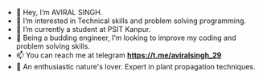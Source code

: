 - 👋 Hey, I’m AVIRAL SINGH.
- 👀 I’m interested in Technical skills and problem solving programming.
- 🌱 I’m currently a student at PSIT Kanpur.
- 💞️ Being a budding engineer, I’m looking to improve my coding and problem solving skills.
- 📫 You can reach me at telegram **https://t.me/aviralsingh_29**
- 🌱 An enthusiastic nature's lover. Expert in plant propagation techniques.
  

<!---
aviralsingh2909/aviralsingh2909 is a ✨ special ✨ repository because its `README.md` (this file) appears on your GitHub profile.
You can click the Preview link to take a look at your changes.
--->
